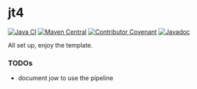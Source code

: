 # jt4

[![Java CI](https://github.com/kjoivmasopkpaoksd/jt4-1/actions/workflows/1.pipeline.yml/badge.svg)](https://github.com/kjoivmasopkpaoksd/jt4-1/actions/workflows/1.pipeline.yml)
[![Maven Central](https://img.shields.io/maven-central/v/org.acme/fancy-library-name.svg)](https://central.sonatype.com/artifact/org.acme/fancy-library-name)
[![Contributor Covenant](https://img.shields.io/badge/Contributor%20Covenant-2.1-4baaaa.svg)](CODE_OF_CONDUCT.md)
[![Javadoc](https://img.shields.io/badge/JavaDoc-Online-green)](https://kjoivmasopkpaoksd.github.io/jt4-1/javadoc/current)

All set up, enjoy the template.

### TODOs
- document jow to use the pipeline
